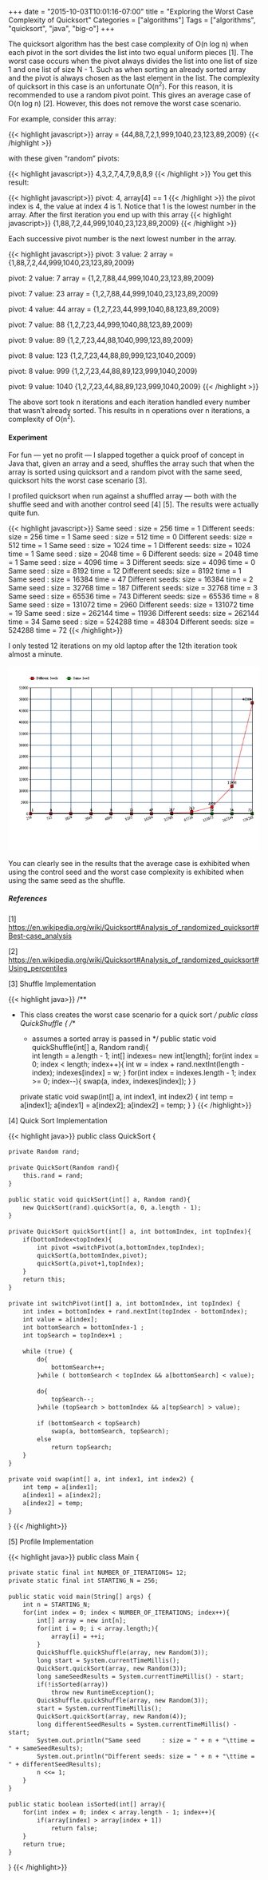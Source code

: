 +++
date = "2015-10-03T10:01:16-07:00"
title = "Exploring the Worst Case Complexity of Quicksort"
Categories = ["algorithms"]
Tags = ["algorithms", "quicksort", "java", "big-o"]
+++

The quicksort algorithm has the best case complexity of O(n log n) when each pivot in the sort divides the list into two equal uniform pieces [1]. The worst case occurs when the pivot always divides the list into one list of size 1 and one list of size N - 1. Such as when sorting an already sorted array and the pivot is always chosen as the last element in the list. The complexity of quicksort in this case is an unfortunate O(n<span style="position: relative; bottom: 1ex; font-size: 80%;">2</span>). For this reason, it is recommended to use a random pivot point. This gives an average case of O(n log n) [2]. However, this does not remove the worst case scenario.

For example, consider this array:

{{< highlight javascript>}}
array = {44,88,7,2,1,999,1040,23,123,89,2009}
{{< /highlight >}}

with these given “random” pivots: 

{{< highlight javascript>}}
4,3,2,7,4,7,9,8,8,9
{{< /highlight >}}
You get this result:

<!--more-->

{{< highlight javascript>}}
pivot: 4, array[4] == 1
{{< /highlight >}}
the pivot index is 4, the value at index 4 is 1. Notice that 1 is the lowest number in the array. After the first iteration you end up with this array
{{< highlight javascript>}}
{1,88,7,2,44,999,1040,23,123,89,2009}
{{< /highlight >}}

Each successive pivot number is the next lowest number in the array. 

{{< highlight javascript>}}
pivot: 3	 value: 2
array = {1,88,7,2,44,999,1040,23,123,89,2009}

pivot: 2	 value: 7
array = {1,2,7,88,44,999,1040,23,123,89,2009}

pivot: 7	 value: 23
array = {1,2,7,88,44,999,1040,23,123,89,2009}

pivot: 4	 value: 44
array = {1,2,7,23,44,999,1040,88,123,89,2009}

pivot: 7	 value: 88
{1,2,7,23,44,999,1040,88,123,89,2009}

pivot: 9	 value: 89
{1,2,7,23,44,88,1040,999,123,89,2009}

pivot: 8	 value: 123
{1,2,7,23,44,88,89,999,123,1040,2009}

pivot: 8	 value: 999
{1,2,7,23,44,88,89,123,999,1040,2009}

pivot: 9	 value: 1040
{1,2,7,23,44,88,89,123,999,1040,2009}
{{< /highlight >}}

The above sort took n iterations and each iteration handled every number that wasn’t already sorted. This results in n operations over n iterations, a complexity of O(n<span style="position: relative; bottom: 1ex; font-size: 80%;">2</span>).

#### Experiment

For fun — yet no profit — I slapped together a quick proof of concept in Java that, given an array and a seed, shuffles the array such that when the array is sorted using quicksort and a random pivot with the same seed, quicksort hits the worst case scenario [3].

I profiled quicksort when run against a shuffled array — both with the shuffle seed and with another control seed [4] [5]. The results were actually quite fun.

{{< highlight javascript>}}
Same seed      : size = 256	time = 1
Different seeds: size = 256	time = 1
Same seed      : size = 512	time = 0
Different seeds: size = 512	time = 1
Same seed      : size = 1024	time = 1
Different seeds: size = 1024	time = 1
Same seed      : size = 2048	time = 6
Different seeds: size = 2048	time = 1
Same seed      : size = 4096	time = 3
Different seeds: size = 4096	time = 0
Same seed      : size = 8192	time = 12
Different seeds: size = 8192	time = 1
Same seed      : size = 16384	time = 47
Different seeds: size = 16384	time = 2
Same seed      : size = 32768	time = 187
Different seeds: size = 32768	time = 3
Same seed      : size = 65536	time = 743
Different seeds: size = 65536	time = 8
Same seed      : size = 131072	time = 2960
Different seeds: size = 131072	time = 19
Same seed      : size = 262144	time = 11936
Different seeds: size = 262144	time = 34
Same seed      : size = 524288	time = 48304
Different seeds: size = 524288	time = 72
{{< /highlight>}}

I only tested 12 iterations on my old laptop after the 12th iteration took almost a minute. 

![Graph showing exponential curve](/images/20150202030320.png)

You can clearly see in the results that the average case is exhibited when using the control seed and the worst case complexity is exhibited when using the same seed as the shuffle.

##### References

[1] https://en.wikipedia.org/wiki/Quicksort#Analysis_of_randomized_quicksort#Best-case_analysis

[2] https://en.wikipedia.org/wiki/Quicksort#Analysis_of_randomized_quicksort#Using_percentiles

[3] Shuffle Implementation

{{< highlight java>}}
/**
 * This class creates the worst case scenario for a quick sort
 */
public class QuickShuffle {
	/**
	* assumes a sorted array is passed in
	*/
	public static void quickShuffle(int[] a, Random rand){		
		int length = a.length - 1;
		int[] indexes= new int[length];
		for(int index = 0; index < length; index++){
			int w = index + rand.nextInt(length - index);
			indexes[index] = w;
		}
		for(int index = indexes.length - 1; index >= 0; index--){
			swap(a, index, indexes[index]);
		}
	}

	private static void swap(int[] a, int index1, int index2) {
		int temp = a[index1];
		a[index1] = a[index2];
		a[index2] = temp;
	}
}
{{< /highlight>}}

[4] Quick Sort Implementation

{{< highlight java>}}
public class QuickSort {

	private Random rand;

	private QuickSort(Random rand){
		this.rand = rand;
	}

	public static void quickSort(int[] a, Random rand){
		new QuickSort(rand).quickSort(a, 0, a.length - 1);
	}

	private QuickSort quickSort(int[] a, int bottomIndex, int topIndex){
		if(bottomIndex<topIndex){
			int pivot =switchPivot(a,bottomIndex,topIndex);
			quickSort(a,bottomIndex,pivot);
			quickSort(a,pivot+1,topIndex);
		}
		return this;
	}

	private int switchPivot(int[] a, int bottomIndex, int topIndex) {
		int index = bottomIndex + rand.nextInt(topIndex - bottomIndex);
		int value = a[index];
		int bottomSearch = bottomIndex-1 ;
		int topSearch = topIndex+1 ;

		while (true) {
		    do{
		    	bottomSearch++;
		    }while ( bottomSearch < topIndex && a[bottomSearch] < value);

		    do{
		    	topSearch--;
		    }while (topSearch > bottomIndex && a[topSearch] > value);

		    if (bottomSearch < topSearch)
		    	swap(a, bottomSearch, topSearch);
		    else
		    	return topSearch;
		}
	}

	private void swap(int[] a, int index1, int index2) {
		int temp = a[index1];
		a[index1] = a[index2];
		a[index2] = temp;
	}
}
{{< /highlight>}}


[5] Profile Implementation

{{< highlight java>}}
public class Main {

	private static final int NUMBER_OF_ITERATIONS= 12;
	private static final int STARTING_N = 256;

	public static void main(String[] args) {
		int n = STARTING_N;
		for(int index = 0; index < NUMBER_OF_ITERATIONS; index++){
			int[] array = new int[n];
			for(int i = 0; i < array.length;){
				array[i] = ++i;
			}
			QuickShuffle.quickShuffle(array, new Random(3));
			long start = System.currentTimeMillis();
			QuickSort.quickSort(array, new Random(3));
			long sameSeedResults = System.currentTimeMillis() - start;
			if(!isSorted(array))
				throw new RuntimeException();
			QuickShuffle.quickShuffle(array, new Random(3));
			start = System.currentTimeMillis();
			QuickSort.quickSort(array, new Random(4));
			long differentSeedResults = System.currentTimeMillis() - start;
			System.out.println("Same seed      : size = " + n + "\ttime = " + sameSeedResults);
			System.out.println("Different seeds: size = " + n + "\ttime = " + differentSeedResults);
			n <<= 1;
		}			
	}

	public static boolean isSorted(int[] array){
		for(int index = 0; index < array.length - 1; index++){
			if(array[index] > array[index + 1])
				return false;
		}
		return true;
	}
}
{{< /highlight>}}